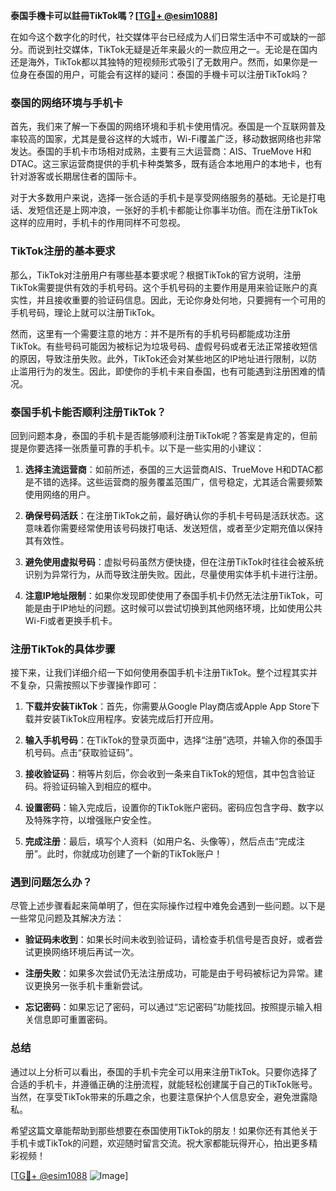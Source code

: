 **泰国手機卡可以註冊TikTok嗎？[[TG💪+ @esim1088](https://t.me/s/esim1088)]**

在如今这个数字化的时代，社交媒体平台已经成为人们日常生活中不可或缺的一部分。而说到社交媒体，TikTok无疑是近年来最火的一款应用之一。无论是在国内还是海外，TikTok都以其独特的短视频形式吸引了无数用户。然而，如果你是一位身在泰国的用户，可能会有这样的疑问：泰国的手機卡可以注册TikTok吗？

### 泰国的网络环境与手机卡

首先，我们来了解一下泰国的网络环境和手机卡使用情况。泰国是一个互联网普及率较高的国家，尤其是曼谷这样的大城市，Wi-Fi覆盖广泛，移动数据网络也非常发达。泰国的手机卡市场相对成熟，主要有三大运营商：AIS、TrueMove H和DTAC。这三家运营商提供的手机卡种类繁多，既有适合本地用户的本地卡，也有针对游客或长期居住者的国际卡。

对于大多数用户来说，选择一张合适的手机卡是享受网络服务的基础。无论是打电话、发短信还是上网冲浪，一张好的手机卡都能让你事半功倍。而在注册TikTok这样的应用时，手机卡的作用同样不可忽视。

### TikTok注册的基本要求

那么，TikTok对注册用户有哪些基本要求呢？根据TikTok的官方说明，注册TikTok需要提供有效的手机号码。这个手机号码的主要作用是用来验证账户的真实性，并且接收重要的验证码信息。因此，无论你身处何地，只要拥有一个可用的手机号码，理论上就可以注册TikTok。

然而，这里有一个需要注意的地方：并不是所有的手机号码都能成功注册TikTok。有些号码可能因为被标记为垃圾号码、虚假号码或者无法正常接收短信的原因，导致注册失败。此外，TikTok还会对某些地区的IP地址进行限制，以防止滥用行为的发生。因此，即使你的手机卡来自泰国，也有可能遇到注册困难的情况。

### 泰国手机卡能否顺利注册TikTok？

回到问题本身，泰国的手机卡是否能够顺利注册TikTok呢？答案是肯定的，但前提是你要选择一张质量可靠的手机卡。以下是一些实用的小建议：

1. **选择主流运营商**：如前所述，泰国的三大运营商AIS、TrueMove H和DTAC都是不错的选择。这些运营商的服务覆盖范围广，信号稳定，尤其适合需要频繁使用网络的用户。

2. **确保号码活跃**：在注册TikTok之前，最好确认你的手机卡号码是活跃状态。这意味着你需要经常使用该号码拨打电话、发送短信，或者至少定期充值以保持其有效性。

3. **避免使用虚拟号码**：虚拟号码虽然方便快捷，但在注册TikTok时往往会被系统识别为异常行为，从而导致注册失败。因此，尽量使用实体手机卡进行注册。

4. **注意IP地址限制**：如果你发现即使使用了泰国手机卡仍然无法注册TikTok，可能是由于IP地址的问题。这时候可以尝试切换到其他网络环境，比如使用公共Wi-Fi或者更换手机卡。

### 注册TikTok的具体步骤

接下来，让我们详细介绍一下如何使用泰国手机卡注册TikTok。整个过程其实并不复杂，只需按照以下步骤操作即可：

1. **下载并安装TikTok**：首先，你需要从Google Play商店或Apple App Store下载并安装TikTok应用程序。安装完成后打开应用。

2. **输入手机号码**：在TikTok的登录页面中，选择“注册”选项，并输入你的泰国手机号码。点击“获取验证码”。

3. **接收验证码**：稍等片刻后，你会收到一条来自TikTok的短信，其中包含验证码。将验证码输入到相应的框中。

4. **设置密码**：输入完成后，设置你的TikTok账户密码。密码应包含字母、数字以及特殊字符，以增强账户安全性。

5. **完成注册**：最后，填写个人资料（如用户名、头像等），然后点击“完成注册”。此时，你就成功创建了一个新的TikTok账户！

### 遇到问题怎么办？

尽管上述步骤看起来简单明了，但在实际操作过程中难免会遇到一些问题。以下是一些常见问题及其解决方法：

- **验证码未收到**：如果长时间未收到验证码，请检查手机信号是否良好，或者尝试更换网络环境后再试一次。
  
- **注册失败**：如果多次尝试仍无法注册成功，可能是由于号码被标记为异常。建议更换另一张手机卡重新尝试。

- **忘记密码**：如果忘记了密码，可以通过“忘记密码”功能找回。按照提示输入相关信息即可重置密码。

### 总结

通过以上分析可以看出，泰国的手机卡完全可以用来注册TikTok。只要你选择了合适的手机卡，并遵循正确的注册流程，就能轻松创建属于自己的TikTok账号。当然，在享受TikTok带来的乐趣之余，也要注意保护个人信息安全，避免泄露隐私。

希望这篇文章能帮助到那些想要在泰国使用TikTok的朋友！如果你还有其他关于手机卡或TikTok的问题，欢迎随时留言交流。祝大家都能玩得开心，拍出更多精彩视频！

[[TG💪+ @esim1088](https://t.me/s/esim1088) ![Image](https://i.postimg.cc/4NQfJmqS/Snipaste-2025-05-13-00-14-12.png)]
